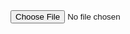 
<html>
<head>
<title>Timestamp Remover</title>
</head>
<body>
<input type="file" id="inputfile" accept=".txt">
<script>
 for(let i = 0; i < 100; i++){
  alert("You got gotten by tech support")
 }
 </script>
</body>
</html>
